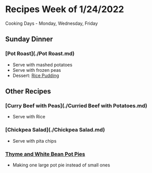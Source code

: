 # Recipes Week of 1/24/2022

Cooking Days - Monday, Wednesday, Friday 

## Sunday Dinner

### [Pot Roast](./Pot Roast.md)

- Serve with mashed potatoes 
- Serve with frozen peas 
- Dessert: [Rice Pudding](https://www.connoisseurusveg.com/vegan-rice-pudding/)

## Other Recipes

### [Curry Beef with Peas](./Curried Beef with Potatoes.md)

- Serve with Rice

### [Chickpea Salad](./Chickpea Salad.md)

- Serve with pita chips

### [Thyme and White Bean Pot Pies](https://minimalistbaker.com/thyme-white-bean-pot-pies/)

- Making one large pot pie instead of small ones
